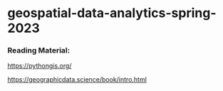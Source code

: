 # geospatial-data-analytics-spring-2023

### Reading Material:
https://pythongis.org/ 

https://geographicdata.science/book/intro.html

